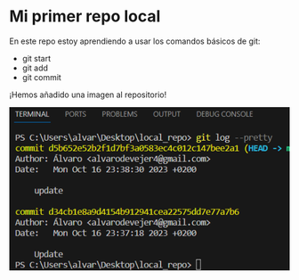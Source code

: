 # Mi primer repo local

En este repo estoy aprendiendo a usar los comandos básicos de git:
- git start
- git add
- git commit 

¡Hemos añadido una imagen al repositorio!

![mi log](image.png)